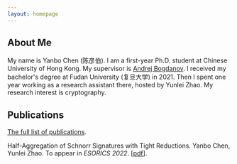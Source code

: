 ```yaml
---
layout: homepage
---
```


## About Me

My name is Yanbo Chen (陈彦伯). I am a first-year Ph.D. student at Chinese University of Hong Kong. My supervisor is [Andrej Bogdanov](http://www.cse.cuhk.edu.hk/~andrejb/). I received my bachelor's degree at Fudan University (复旦大学) in 2021. Then I spent one year working as a research assistant there, hosted by Yunlei Zhao. My research interest is cryptography.

## Publications

[The full list of publications](./full_list.html).

Half-Aggregation of Schnorr Signatures with Tight Reductions. Yanbo Chen, Yunlei Zhao. To appear in *ESORICS 2022*. [[pdf](http://chen-yan-bo.github.io/files/2022_agg.pdf)].
